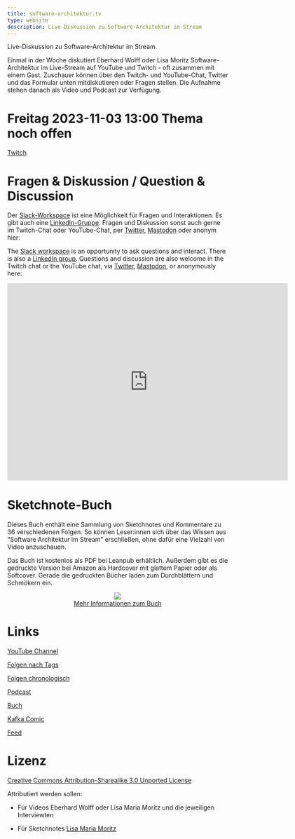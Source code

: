 ```yaml
---
title: software-architektur.tv
type: website
description: Live-Diskussion zu Software-Architektur im Stream
---
```


Live-Diskussion zu Software-Architektur im Stream. 

Einmal in der Woche diskutiert Eberhard Wolff oder Lisa Moritz
Software-Architektur im
Live-Stream auf YouTube und Twitch - oft zusammen mit einem
Gast. Zuschauer können über den Twitch- und YouTube-Chat, Twitter und
das Formular unten mitdiskutieren oder Fragen
stellen. 
Die Aufnahme stehen danach als Video und Podcast zur Verfügung.

# Freitag 2023-11-03 13:00 Thema noch offen


<!-- [Zum Kalendar hinzufügen](termin.ics) -->

<!-- ## Live Stream -->
<!-- <center> -->
<!-- <div class="embed-container"> <iframe width="560" height="315" -->
<!-- 	src="https://www.youtube-nocookie.com/embed/bBOBqXKPSiY" -->
<!-- 	frameborder="0" allow="accelerometer; autoplay; clipboard-write; -->
<!-- 	encrypted-media; gyroscope; picture-in-picture fullscreen" -->
<!-- 	></iframe> -->
<!-- </div> -->
<!-- </center> -->

[Twitch](https://www.twitch.tv/ebrwolff)


# Fragen & Diskussion  / Question & Discussion

Der [Slack-Workspace](https://join.slack.com/t/softwarearchi-z7a7941/shared_invite/zt-1tulnbk2p-RfGUvFstUIqywdZFU3MhAw) ist eine Möglichkeit für Fragen und
Interaktionen.
Es gibt auch eine
[LinkedIn-Gruppe](https://www.linkedin.com/groups/12879027/).
Fragen und Diskussion sonst auch gerne im Twitch-Chat oder
YouTube-Chat, per
[Twitter](https://twitter.com/ewolff),
[Mastodon](https://mastodon.social/web/@ewolff) oder anonym
hier:

The [Slack workspace](https://join.slack.com/t/softwarearchi-z7a7941/shared_invite/zt-1tulnbk2p-RfGUvFstUIqywdZFU3MhAw) is an opportunity to ask questions and
interact.
There is also a [LinkedIn
group](https://www.linkedin.com/groups/12879027/).
Questions and discussion are also welcome in the Twitch chat or the
YouTube chat, via [Twitter](https://twitter.com/ewolff),
[Mastodon](https://mastodon.social/web/@ewolff), or
anonymously here:

<div class="embed-container">
<div class="ratio4x3">
<iframe
src="https://docs.google.com/forms/d/e/1FAIpQLSf0xIZkNG_wRJ0IiobVcO3Z-q3dQMcwYTww0wgiWCupZCKM4A/viewform?embedded=true"
width="640" height="450" frameborder="0" marginheight="0"
marginwidth="0">Loading…</iframe>
</div>
</div>

# Sketchnote-Buch

Dieses Buch enthält eine Sammlung von Sketchnotes und Kommentare zu 36
verschiedenen Folgen. So können Leser:innen sich über das Wissen aus
“Software Architektur im Stream” erschließen, ohne dafür eine Vielzahl
von Video anzuschauen.

Das Buch ist kostenlos als PDF bei Leanpub erhältlich. Außerdem gibt
es die gedruckte Version bei Amazon als Hardcover mit glattem Papier
oder als Softcover. Gerade die gedruckten Bücher laden zum
Durchblättern und Schmökern ein. 

<center>

<a href="sketchnote-buch"> <img
src="sketchnote-buch.jpg" /> <br /> Mehr Informationen zum Buch</a>

</center>

# Links

[YouTube Channel](https://www.youtube.com/user/ewolff/)

[Folgen nach Tags](tags.html)

[Folgen chronologisch](chronologisch.html)

[Podcast](podcast.html)

[Buch](/sketchnote-buch)

[Kafka Comic](/kafka-comic)

[Feed](feed.xml)

# Lizenz

[Creative Commons Attribution-Sharealike 3.0 Unported
License](http://creativecommons.org/licenses/by-sa/3.0/)

Attributiert werden sollen:

* Für Videos Eberhard Wolff oder Lisa Maria Moritz und die jeweiligen Interviewten

* Für Sketchnotes [Lisa Maria Moritz](https://twitter.com/Teapot4181)

<a rel="me" href="https://mastodon.social/@ewolff"></a>
